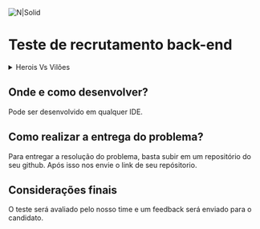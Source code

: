 ![N|Solid](https://aberto.com.br/wp-content/uploads/2018/01/aberto_logo_branco.png)

# Teste de recrutamento back-end

<details>
  <summary>Herois Vs Vilões</summary>
  
 ### Objetivo do teste: 
  - Analisar e compreender o funcionamento da aplicação existente; 
  - Checar se regras e critérios de aceites estão sendo atendidos; 
  - Aplicar boas práticas de desenvolvimento de software; 

 ### Cadastro do personagem: 
 Serão disponibilizados endpoints para o cadastro de heróis ou vilões dos universos Marvel ou DC. 
 
 Regras de negócio:

- O personagem deverá pertencer apenas a um dos universos (Marvel ou DC); 
- Validar se o personagem possui ao menos um poder; 
- O valor do poder do personagem deverá ser maior que zero; 
- Validar se o personagem possui ao menos um ponto fraco;  
- O valor do dano do ponto fraco deverá ser maior que zero; 
- A vida do personagem deve ser um valor maior que zero; 
- Os campos de textos não poderão ter mais que 100 caracteres; 
- Validar se os campos textos foram informados, não sendo possível informar apenas caracteres especiais ou espaços em branco; 

### Funcionamento de combate: 

No endpoint de combate, deverá ser informado os identificadores de dois personagens que irão combater entre si, sendo obrigatório informar um herói e um vilão. 

A batalha consiste em rodadas de ataques, onde em cada rodada um personagem causa um dano ao seu adversário, a batalha só termina quando um dos personagens ou ambos tenham o contador de vida zerado. 

O retorno do endpoint de combate deverá conter a quantidade de rodadas de ataques que aconteceram, a quantidade de vida restou em cada personagem e se o personagem está vivo ou morto. 


Regras de negócio: 

- Personagens de universos diferentes não poderão batalhar entre si;
Exemplo: Spider-Man (Marvel) Vs Lex Luthor (DC) 
- Personagens que irão batalhar deverão estar previamente cadastrados; 
- A vida restante do personagem não pode ser menor que zero, quando este tiver o status de morto; 
    
</details>

## Onde e como desenvolver? 
Pode ser desenvolvido em qualquer IDE.

## Como realizar a entrega do problema? 

Para entregar a resolução do problema, basta subir em um repositório do seu github. Após isso nos envie o link de seu repósitorio. 

## Considerações finais
O teste será avaliado pelo nosso time e um feedback será enviado para o candidato.
